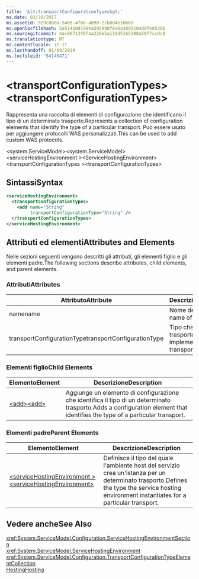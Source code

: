 ```yaml
---
title: '&lt;transportConfigurationTypes&gt;'
ms.date: 03/30/2017
ms.assetid: 929c8b0a-5460-4f66-a098-2cb8d4e10b69
ms.openlocfilehash: 5a51450d198ea395098f8a6a38d9104d0fe8538b
ms.sourcegitcommit: 4ac80713f6faa220e5a119d5165308a58f7ccdc8
ms.translationtype: MT
ms.contentlocale: it-IT
ms.lasthandoff: 01/09/2019
ms.locfileid: "54145471"
---
```

# <a name="lttransportconfigurationtypesgt"></a><span data-ttu-id="f5913-102">&lt;transportConfigurationTypes&gt;</span><span class="sxs-lookup"><span data-stu-id="f5913-102">&lt;transportConfigurationTypes&gt;</span></span>
<span data-ttu-id="f5913-103">Rappresenta una raccolta di elementi di configurazione che identificano il tipo di un determinato trasporto.</span><span class="sxs-lookup"><span data-stu-id="f5913-103">Represents a collection of configuration elements that identify the type of a particular transport.</span></span> <span data-ttu-id="f5913-104">Può essere usato per aggiungere protocolli WAS personalizzati.</span><span class="sxs-lookup"><span data-stu-id="f5913-104">This can be used to add custom WAS protocols.</span></span>  
  
 <span data-ttu-id="f5913-105">\<system.ServiceModel></span><span class="sxs-lookup"><span data-stu-id="f5913-105">\<system.ServiceModel></span></span>  
<span data-ttu-id="f5913-106">\<serviceHostingEnvironment ></span><span class="sxs-lookup"><span data-stu-id="f5913-106">\<ServiceHostingEnvironment></span></span>  
<span data-ttu-id="f5913-107">\<transportConfigurationTypes ></span><span class="sxs-lookup"><span data-stu-id="f5913-107">\<transportConfigurationTypes></span></span>  
  
## <a name="syntax"></a><span data-ttu-id="f5913-108">Sintassi</span><span class="sxs-lookup"><span data-stu-id="f5913-108">Syntax</span></span>  
  
```xml  
<serviceHostingEnvironment>
  <transportConfigurationTypes>
    <add name="String"
         transportConfigurationType="String" />
  </transportConfigurationTypes>
</serviceHostingEnvironment>
```  
  
## <a name="attributes-and-elements"></a><span data-ttu-id="f5913-109">Attributi ed elementi</span><span class="sxs-lookup"><span data-stu-id="f5913-109">Attributes and Elements</span></span>  
 <span data-ttu-id="f5913-110">Nelle sezioni seguenti vengono descritti gli attributi, gli elementi figlio e gli elementi padre.</span><span class="sxs-lookup"><span data-stu-id="f5913-110">The following sections describe attributes, child elements, and parent elements.</span></span>  
  
### <a name="attributes"></a><span data-ttu-id="f5913-111">Attributi</span><span class="sxs-lookup"><span data-stu-id="f5913-111">Attributes</span></span>  
  
|<span data-ttu-id="f5913-112">Attributo</span><span class="sxs-lookup"><span data-stu-id="f5913-112">Attribute</span></span>|<span data-ttu-id="f5913-113">Descrizione</span><span class="sxs-lookup"><span data-stu-id="f5913-113">Description</span></span>|  
|---------------|-----------------|  
|<span data-ttu-id="f5913-114">name</span><span class="sxs-lookup"><span data-stu-id="f5913-114">name</span></span>|<span data-ttu-id="f5913-115">Nome del trasporto.</span><span class="sxs-lookup"><span data-stu-id="f5913-115">The name of the transport</span></span>|  
|<span data-ttu-id="f5913-116">transportConfigurationType</span><span class="sxs-lookup"><span data-stu-id="f5913-116">transportConfigurationType</span></span>|<span data-ttu-id="f5913-117">Tipo che implementa il trasporto.</span><span class="sxs-lookup"><span data-stu-id="f5913-117">The type that implements the transport</span></span>|  
  
### <a name="child-elements"></a><span data-ttu-id="f5913-118">Elementi figlio</span><span class="sxs-lookup"><span data-stu-id="f5913-118">Child Elements</span></span>  
  
|<span data-ttu-id="f5913-119">Elemento</span><span class="sxs-lookup"><span data-stu-id="f5913-119">Element</span></span>|<span data-ttu-id="f5913-120">Descrizione</span><span class="sxs-lookup"><span data-stu-id="f5913-120">Description</span></span>|  
|-------------|-----------------|  
|[<span data-ttu-id="f5913-121">\<add></span><span class="sxs-lookup"><span data-stu-id="f5913-121">\<add></span></span>](../../../../../docs/framework/configure-apps/file-schema/wcf/add-of-transportconfigurationtype.md)|<span data-ttu-id="f5913-122">Aggiunge un elemento di configurazione che identifica il tipo di un determinato trasporto.</span><span class="sxs-lookup"><span data-stu-id="f5913-122">Adds a configuration element that identifies the type of a particular transport.</span></span>|  
  
### <a name="parent-elements"></a><span data-ttu-id="f5913-123">Elementi padre</span><span class="sxs-lookup"><span data-stu-id="f5913-123">Parent Elements</span></span>  
  
|<span data-ttu-id="f5913-124">Elemento</span><span class="sxs-lookup"><span data-stu-id="f5913-124">Element</span></span>|<span data-ttu-id="f5913-125">Descrizione</span><span class="sxs-lookup"><span data-stu-id="f5913-125">Description</span></span>|  
|-------------|-----------------|  
|[<span data-ttu-id="f5913-126">\<serviceHostingEnvironment ></span><span class="sxs-lookup"><span data-stu-id="f5913-126">\<serviceHostingEnvironment></span></span>](../../../../../docs/framework/configure-apps/file-schema/wcf/servicehostingenvironment.md)|<span data-ttu-id="f5913-127">Definisce il tipo del quale l'ambiente host del servizio crea un'istanza per un determinato trasporto.</span><span class="sxs-lookup"><span data-stu-id="f5913-127">Defines the type the service hosting environment instantiates for a particular transport.</span></span>|  
  
## <a name="see-also"></a><span data-ttu-id="f5913-128">Vedere anche</span><span class="sxs-lookup"><span data-stu-id="f5913-128">See Also</span></span>  
 <xref:System.ServiceModel.Configuration.ServiceHostingEnvironmentSection>  
 <xref:System.ServiceModel.ServiceHostingEnvironment>  
 <xref:System.ServiceModel.Configuration.TransportConfigurationTypeElementCollection>  
 [<span data-ttu-id="f5913-129">Hosting</span><span class="sxs-lookup"><span data-stu-id="f5913-129">Hosting</span></span>](../../../../../docs/framework/wcf/feature-details/hosting.md)
